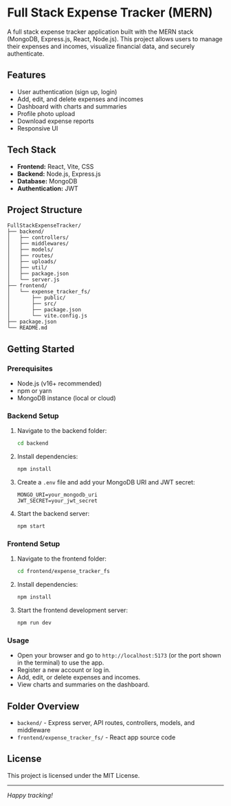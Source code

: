 # Full Stack Expense Tracker (MERN)

A full stack expense tracker application built with the MERN stack (MongoDB, Express.js, React, Node.js). This project allows users to manage their expenses and incomes, visualize financial data, and securely authenticate.

## Features
- User authentication (sign up, login)
- Add, edit, and delete expenses and incomes
- Dashboard with charts and summaries
- Profile photo upload
- Download expense reports
- Responsive UI

## Tech Stack
- **Frontend:** React, Vite, CSS
- **Backend:** Node.js, Express.js
- **Database:** MongoDB
- **Authentication:** JWT

## Project Structure
```
FullStackExpenseTracker/
├── backend/
│   ├── controllers/
│   ├── middlewares/
│   ├── models/
│   ├── routes/
│   ├── uploads/
│   ├── util/
│   ├── package.json
│   └── server.js
├── frontend/
│   └── expense_tracker_fs/
│       ├── public/
│       ├── src/
│       ├── package.json
│       └── vite.config.js
├── package.json
└── README.md
```

## Getting Started

### Prerequisites
- Node.js (v16+ recommended)
- npm or yarn
- MongoDB instance (local or cloud)

### Backend Setup
1. Navigate to the backend folder:
   ```sh
   cd backend
   ```
2. Install dependencies:
   ```sh
   npm install
   ```
3. Create a `.env` file and add your MongoDB URI and JWT secret:
   ```env
   MONGO_URI=your_mongodb_uri
   JWT_SECRET=your_jwt_secret
   ```
4. Start the backend server:
   ```sh
   npm start
   ```

### Frontend Setup
1. Navigate to the frontend folder:
   ```sh
   cd frontend/expense_tracker_fs
   ```
2. Install dependencies:
   ```sh
   npm install
   ```
3. Start the frontend development server:
   ```sh
   npm run dev
   ```

### Usage
- Open your browser and go to `http://localhost:5173` (or the port shown in the terminal) to use the app.
- Register a new account or log in.
- Add, edit, or delete expenses and incomes.
- View charts and summaries on the dashboard.

## Folder Overview
- `backend/` - Express server, API routes, controllers, models, and middleware
- `frontend/expense_tracker_fs/` - React app source code

## License
This project is licensed under the MIT License.

---

*Happy tracking!*
